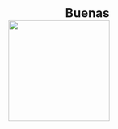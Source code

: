 <p align="right">
  <span style="font-size: 24px;"><strong>Buenas</strong></span>  
  <br>
  <img src="https://github.com/user-attachments/assets/4bf907ad-966f-4fc9-90da-b076fc40726d" width="200">
</p>
